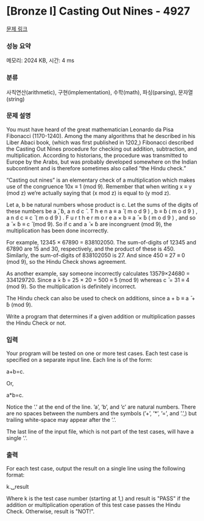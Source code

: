 # [Bronze I] Casting Out Nines - 4927 

[문제 링크](https://www.acmicpc.net/problem/4927) 

### 성능 요약

메모리: 2024 KB, 시간: 4 ms

### 분류

사칙연산(arithmetic), 구현(implementation), 수학(math), 파싱(parsing), 문자열(string)

### 문제 설명

<p>You must have heard of the great mathematician Leonardo da Pisa Fibonacci (1170-1240). Among the many algorithms that he described in his Liber Abaci book, (which was first published in 1202,) Fibonacci described the Casting Out Nines procedure for checking out addition, subtraction, and multiplication. According to historians, the procedure was transmitted to Europe by the Arabs, but was probably developed somewhere on the Indian subcontinent and is therefore sometimes also called “the Hindu check.”</p>

<p>“Casting out nines” is an elementary check of a multiplication which makes use of the congruence 10x ≡ 1 (mod 9). Remember that when writing x ≡ y (mod z) we’re actually saying that (x mod z) is equal to (y mod z).</p>

<p>Let a, b be natural numbers whose product is c. Let the sums of the digits of these numbers be a ̄,  ̄b, a n d c ̄ . T h e n a ≡ a ̄ ( m o d 9 ) , b ≡  ̄b ( m o d 9 ) , a n d c ≡ c ̄ ( m o d 9 ) . F u r t h e r m o r e a × b ≡ a ̄ ×  ̄b ( m o d 9 ) , and so a ̄ ×  ̄b ≡ c ̄ (mod 9). So if c and a ̄ ×  ̄b are incongruent (mod 9), the multiplication has been done incorrectly.</p>

<p>For example, 12345 × 67890 = 838102050. The sum-of-digits of 12345 and 67890 are 15 and 30, respectively, and the product of these is 450. Similarly, the sum-of-digits of 838102050 is 27. And since 450 ≡ 27 ≡ 0 (mod 9), so the Hindu Check shows agreement.</p>

<p>As another example, say someone incorrectly calculates 13579×24680 = 334129720. Since a ̄× ̄b = 25 × 20 = 500 ≡ 5 (mod 9) whereas c ̄ = 31 ≡ 4 (mod 9). So the multiplication is definitely incorrect.</p>

<p>The Hindu check can also be used to check on additions, since a + b ≡ a ̄ +  ̄b (mod 9).</p>

<p>Write a program that determines if a given addition or multiplication passes the Hindu Check or not.</p>

### 입력 

 <p>Your program will be tested on one or more test cases. Each test case is specified on a separate input line. Each line is of the form:</p>

<p>a+b=c.</p>

<p>Or,</p>

<p>a*b=c.</p>

<p>Notice the ’.’ at the end of the line. ’a’, ’b’, and ’c’ are natural numbers. There are no spaces between the numbers and the symbols (’+’, ’*’, ’=’, and ’.’,) but trailing white-space may appear after the ’.’.</p>

<p>The last line of the input file, which is not part of the test cases, will have a single ’.’.</p>

### 출력 

 <p>For each test case, output the result on a single line using the following format:</p>

<p>k.␣result</p>

<p>Where k is the test case number (starting at 1,) and result is "PASS" if the addition or multiplication operation of this test case passes the Hindu Check. Otherwise, result is "NOT!".</p>

